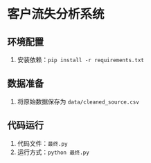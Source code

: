 # 客户流失分析系统

## 环境配置
1. 安装依赖：`pip install -r requirements.txt`

## 数据准备
1. 将原始数据保存为 `data/cleaned_source.csv`
## 代码运行
1. 代码文件：`最终.py`
2. 运行方式：`python 最终.py`

